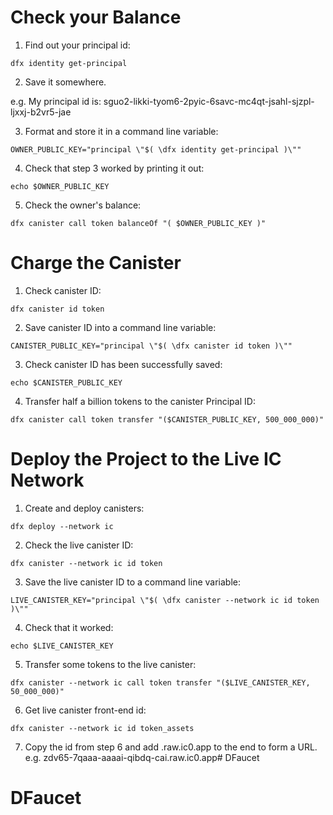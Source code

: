 # Check your Balance

1. Find out your principal id:

```
dfx identity get-principal
```

2. Save it somewhere.

e.g. My principal id is: sguo2-likki-tyom6-2pyic-6savc-mc4qt-jsahl-sjzpl-ljxxj-b2vr5-jae

3. Format and store it in a command line variable:
```
OWNER_PUBLIC_KEY="principal \"$( \dfx identity get-principal )\""
```

4. Check that step 3 worked by printing it out:
```
echo $OWNER_PUBLIC_KEY
```

5. Check the owner's balance:
```
dfx canister call token balanceOf "( $OWNER_PUBLIC_KEY )"
```

# Charge the Canister


1. Check canister ID:
```
dfx canister id token
```

2. Save canister ID into a command line variable:
```
CANISTER_PUBLIC_KEY="principal \"$( \dfx canister id token )\""
```

3. Check canister ID has been successfully saved:
```
echo $CANISTER_PUBLIC_KEY
```

4. Transfer half a billion tokens to the canister Principal ID:
```
dfx canister call token transfer "($CANISTER_PUBLIC_KEY, 500_000_000)"
```

# Deploy the Project to the Live IC Network

1. Create and deploy canisters:

```
dfx deploy --network ic
```

2. Check the live canister ID:
```
dfx canister --network ic id token
```

3. Save the live canister ID to a command line variable:
```
LIVE_CANISTER_KEY="principal \"$( \dfx canister --network ic id token )\""
```

4. Check that it worked:
```
echo $LIVE_CANISTER_KEY
```

5. Transfer some tokens to the live canister:
```
dfx canister --network ic call token transfer "($LIVE_CANISTER_KEY, 50_000_000)"
```

6. Get live canister front-end id:
```
dfx canister --network ic id token_assets
```
7. Copy the id from step 6 and add .raw.ic0.app to the end to form a URL.
e.g. zdv65-7qaaa-aaaai-qibdq-cai.raw.ic0.app# DFaucet
# DFaucet
